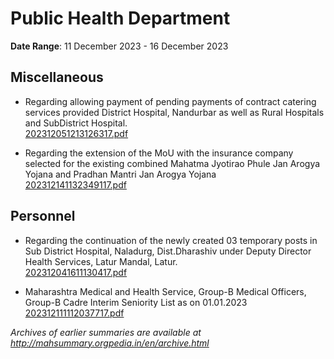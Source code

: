 # Public Health Department

**Date Range**: 11 December 2023 - 16 December 2023


## Miscellaneous
- Regarding allowing payment of pending payments of contract catering services provided District Hospital, Nandurbar as well as Rural Hospitals and SubDistrict Hospital.\
  [202312051213126317.pdf](https://gr.maharashtra.gov.in/Site/Upload/Government%20Resolutions/English/202312051213126317.pdf)

- Regarding the extension of the MoU with the insurance company selected for the existing combined Mahatma Jyotirao Phule Jan Arogya Yojana and Pradhan Mantri Jan Arogya Yojana\
  [202312141132349117.pdf](https://gr.maharashtra.gov.in/Site/Upload/Government%20Resolutions/English/202312141132349117.pdf)

## Personnel
- Regarding the continuation of the newly created 03 temporary posts in Sub District Hospital, Naladurg, Dist.Dharashiv under Deputy Director Health Services, Latur Mandal, Latur.\
  [202312041611130417.pdf](https://gr.maharashtra.gov.in/Site/Upload/Government%20Resolutions/English/202312041611130417.pdf)

- Maharashtra Medical and Health Service, Group-B Medical Officers, Group-B Cadre Interim Seniority List as on 01.01.2023\
  [202312111112037717.pdf](https://gr.maharashtra.gov.in/Site/Upload/Government%20Resolutions/English/202312111112037717.pdf)


*Archives of earlier summaries are available at http://mahsummary.orgpedia.in/en/archive.html*